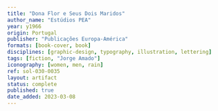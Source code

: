 ```yaml
---
title: "Dona Flor e Seus Dois Maridos"
author_name: "Estúdios PEA"
year: y1966
origin: Portugal
publisher: "Publicações Europa-América"
formats: [book-cover, book]
disciplines: [graphic-design, typography, illustration, lettering]
tags: [fiction, "Jorge Amado"]
iconography: [women, men, rain]
ref: sol-030-0035
layout: artifact
status: complete
published: true
date_added: 2023-03-08
---
```


